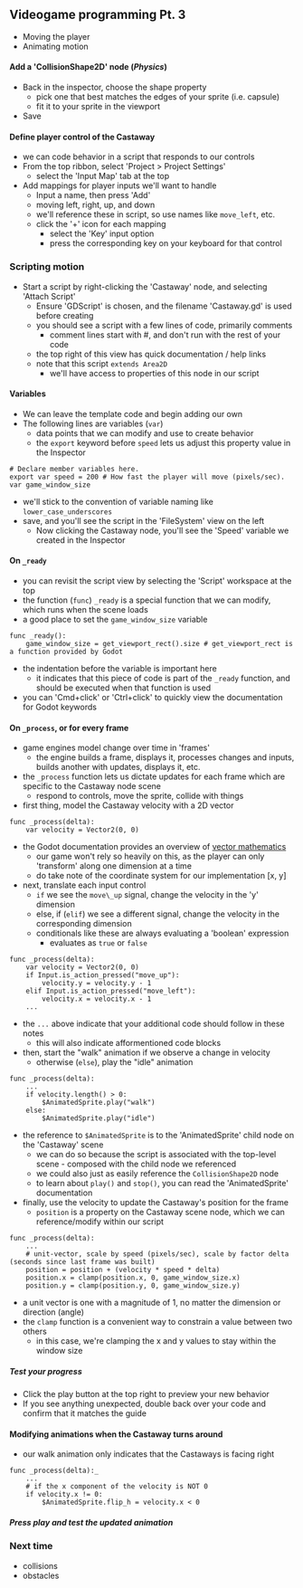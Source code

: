 ## Videogame programming Pt. 3
- Moving the player
- Animating motion

#### Add a 'CollisionShape2D' node (_Physics_)
- Back in the inspector, choose the shape property
  - pick one that best matches the edges of your sprite (i.e. capsule)
  - fit it to your sprite in the viewport
- Save

#### Define player control of the Castaway
- we can code behavior in a script that responds to our controls
- From the top ribbon, select 'Project > Project Settings'
  - select the 'Input Map' tab at the top
- Add mappings for player inputs we'll want to handle
  - Input a name, then press 'Add'
  - moving left, right, up, and down
  - we'll reference these in script, so use names like `move_left`, etc.
  - click the '+' icon for each mapping
	- select the 'Key' input option
	- press the corresponding key on your keyboard for that control

### Scripting motion
- Start a script by right-clicking the 'Castaway' node, and selecting 'Attach Script'
  - Ensure 'GDScript' is chosen, and the filename 'Castaway.gd' is used before creating
  - you should see a script with a few lines of code, primarily comments
    - comment lines start with \#, and don't run with the rest of your code
  - the top right of this view has quick documentation / help links
  - note that this script `extends Area2D`
	- we'll have access to properties of this node in our script

#### Variables
- We can leave the template code and begin adding our own
- The following lines are variables (`var`)
  - data points that we can modify and use to create behavior
  - the `export` keyword before `speed` lets us adjust this property value in the Inspector

```
# Declare member variables here.
export var speed = 200 # How fast the player will move (pixels/sec).
var game_window_size 
```
- we'll stick to the convention of variable naming like `lower_case_underscores`
- save, and you'll see the script in the 'FileSystem' view on the left
  - Now clicking the Castaway node, you'll see the 'Speed' variable we created in the Inspector

#### On `_ready`
- you can revisit the script view by selecting the 'Script' workspace at the top
- the function (`func`) `_ready` is a special function that we can modify, which runs when the scene loads
- a good place to set the `game_window_size` variable

```
func _ready():
    game_window_size = get_viewport_rect().size # get_viewport_rect is a function provided by Godot
```
- the indentation before the variable is important here
  - it indicates that this piece of code is part of the `_ready` function, and should be executed when that function is used
- you can 'Cmd+click' or 'Ctrl+click' to quickly view the documentation for Godot keywords

#### On `_process`, or for every frame
- game engines model change over time in 'frames'
  - the engine builds a frame, displays it, processes changes and inputs, builds another with updates, displays it, etc.
- the `_process` function lets us dictate updates for each frame which are specific to the Castaway node scene
  - respond to controls, move the sprite, collide with things
- first thing, model the Castaway velocity with a 2D vector

```
func _process(delta):
	var velocity = Vector2(0, 0)
```
- the Godot documentation provides an overview of [vector mathematics](https://docs.godotengine.org/en/stable/tutorials/math/vector_math.html#doc-vector-math)
  - our game won't rely so heavily on this, as the player can only 'transform' along one dimension at a time
  - do take note of the coordinate system for our implementation [x, y]
- next, translate each input control
  - `if` we see the `move\_up` signal, change the velocity in the 'y' dimension
  - else, if (`elif`) we see a different signal, change the velocity in the corresponding dimension
  - conditionals like these are always evaluating a 'boolean' expression
    - evaluates as `true` or `false`

```
func _process(delta):
	var velocity = Vector2(0, 0)
    if Input.is_action_pressed("move_up"):
		velocity.y = velocity.y - 1
	elif Input.is_action_pressed("move_left"):
		velocity.x = velocity.x - 1
    ...
```
- the `...` above indicate that your additional code should follow in these notes
  - this will also indicate afformentioned code blocks
- then, start the "walk" animation if we observe a change in velocity
  - otherwise (`else`), play the "idle" animation

```
func _process(delta):
    ...
    if velocity.length() > 0:
        $AnimatedSprite.play("walk")
    else:
        $AnimatedSprite.play("idle")
```
- the reference to `$AnimatedSprite` is to the 'AnimatedSprite' child node on the 'Castaway' scene
  - we can do so because the script is associated with the top-level scene - composed with the child node we referenced
  - we could also just as easily reference the `CollisionShape2D` node
  - to learn about `play()` and `stop()`, you can read the 'AnimatedSprite' documentation
- finally, use the velocity to update the Castaway's position for the frame
  - `position` is a property on the Castaway scene node, which we can reference/modify within our script

```
func _process(delta):
    ...
    # unit-vector, scale by speed (pixels/sec), scale by factor delta (seconds since last frame was built)
	position = position + (velocity * speed * delta)
	position.x = clamp(position.x, 0, game_window_size.x)
	position.y = clamp(position.y, 0, game_window_size.y)
```
- a unit vector is one with a magnitude of 1, no matter the dimension or direction (angle)
- the `clamp` function is a convenient way to constrain a value between two others
  - in this case, we're clamping the x and y values to stay within the window size

##### Test your progress
- Click the play button at the top right to preview your new behavior
- If you see anything unexpected, double back over your code and confirm that it matches the guide

#### Modifying animations when the Castaway turns around
- our walk animation only indicates that the Castaways is facing right

```
func _process(delta):_
    ...
    # if the x component of the velocity is NOT 0
    if velocity.x != 0:
        $AnimatedSprite.flip_h = velocity.x < 0
```

##### Press play and test the updated animation

### Next time
- collisions
- obstacles
